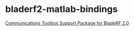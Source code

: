 # bladerf2-matlab-bindings
[Communications Toolbox Support Package for BladeRF 2.0](https://www.mathworks.com/matlabcentral/fileexchange/74591-communications-toolbox-support-package-for-bladerf-2-0?s_tid=prof_contriblnk)
